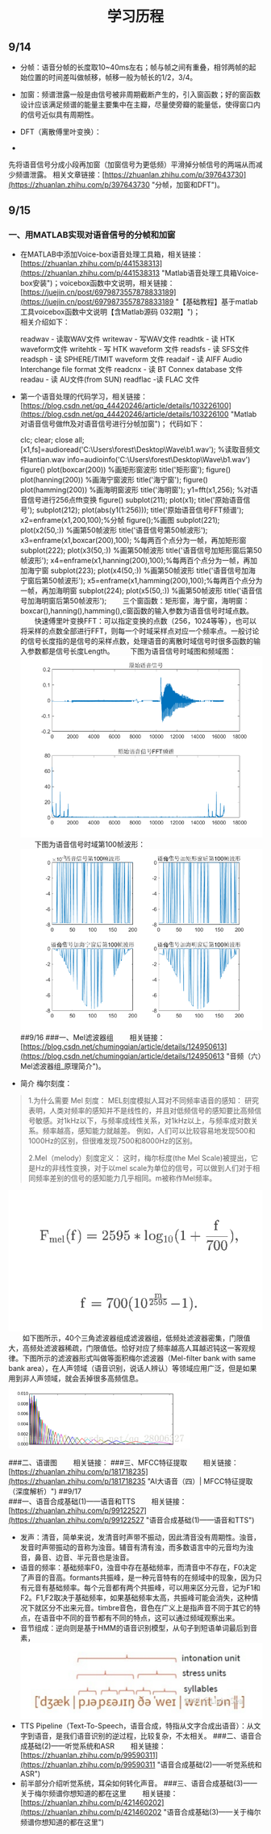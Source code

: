  # <center> 学习历程
## 9/14


- 分帧：语音分帧的长度取10~40ms左右；帧与帧之间有重叠，相邻两帧的起始位置的时间差叫做帧移，帧移一般为帧长的1/2，3/4。


- 加窗：频谱泄露一般是由信号被非周期截断产生的，引入窗函数；好的窗函数设计应该满足频谱的能量主要集中在主瓣，尽量使旁瓣的能量低，使得窗口内的信号近似具有周期性。


- DFT（离散傅里叶变换）：  

- 
先将语音信号分成小段再加窗（加窗信号为更低频）平滑掉分帧信号的两端从而减少频谱泄露。
相关文章链接：[https://zhuanlan.zhihu.com/p/397643730](https://zhuanlan.zhihu.com/p/397643730 "分帧，加窗和DFT")。  

## 9/15
### 一、用MATLAB实现对语音信号的分帧和加窗


- 在MATLAB中添加Voice-box语音处理工具箱，相关链接：[https://zhuanlan.zhihu.com/p/441538313](https://zhuanlan.zhihu.com/p/441538313 "Matlab语音处理工具箱Voice-box安装")；voicebox函数中文说明，相关链接：[https://juejin.cn/post/6979873557878833189](https://juejin.cn/post/6979873557878833189 "【基础教程】基于matlab工具voicebox函数中文说明【含Matlab源码 032期】")；  
相关介绍如下： 


    readwav   - 读取WAV文件
    writewav  - 写WAV文件
    readhtk   - 读 HTK waveform文件
    writehtk  - 写 HTK waveform 文件
    readsfs   - 读 SFS文件
    readsph   - 读 SPHERE/TIMIT waveform 文件
    readaif   - 读 AIFF Audio Interchange file format 文件
    readcnx   - 读 BT Connex database 文件
    readau    - 读 AU文件(from SUN)
    readflac  -读 FLAC 文件


- 第一个语音处理的代码学习，相关链接：[https://blog.csdn.net/qq_44420246/article/details/103226100](https://blog.csdn.net/qq_44420246/article/details/103226100 "Matlab对语音信号做fft及对语音信号进行分帧加窗")；
代码如下：  


    clc;
    clear;
    close all;
    [x1,fs]=audioread('C:\Users\forest\Desktop\Wave\b1.wav');  %读取音频文件lantian.wav
    info=audioinfo('C:\Users\forest\Desktop\Wave\b1.wav') 
    figure()
    plot(boxcar(200))   %画矩形窗波形
    title('矩形窗');
    figure()
    plot(hanning(200))  %画海宁窗波形
    title('海宁窗');
    figure()
    plot(hamming(200))  %画海明窗波形
    title('海明窗');
    y1=fft(x1,256);     %对语音信号进行256点fft变换
    figure()
    subplot(211);
    plot(x1);
    title('原始语音信号');
    subplot(212);
    plot(abs(y1(1:256)));
    title('原始语音信号FFT频谱');
    x2=enframe(x1,200,100);%分帧
    figure();%画图
    subplot(221);
    plot(x2(50,:))   %画第50帧波形
    title('语音信号第50帧波形');
    x3=enframe(x1,boxcar(200),100); %每两百个点分为一帧，再加矩形窗
    subplot(222);
    plot(x3(50,:))   %画第50帧波形
    title('语音信号加矩形窗后第50帧波形');
    x4=enframe(x1,hanning(200),100);%每两百个点分为一帧，再加加海宁窗
    subplot(223);
    plot(x4(50,:))   %画第50帧波形
    title('语音信号加海宁窗后第50帧波形');
    x5=enframe(x1,hamming(200),100);%每两百个点分为一帧，再加海明窗
    subplot(224);
    plot(x5(50,:))   %画第50帧波形
    title('语音信号加海明窗后第50帧波形');
&emsp;&emsp;三个窗函数：矩形窗，海宁窗，海明窗：boxcar(),hanning(),hamming(),c窗函数的输入参数为语音信号时域点数。
&emsp;&emsp;快速傅里叶变换FFT：可以指定变换的点数（256，1024等等），也可以将采样的点数全部进行FFT，则每一个时域采样点对应一个频率点。一般讨论的信号长度指的是信号的采样点数，处理语音的离散时域信号时很多函数的输入参数都是信号长度Length。
&emsp;&emsp;下图为语音信号时域图和频域图：
![](./picture1/p1.png)
&emsp;&emsp;下图为语音信号时域第100帧波形：
![](./picture1/p2.png)
##9/16
###一、Mel滤波器组
&emsp;&emsp;相关链接：[https://blog.csdn.net/chumingqian/article/details/124950613](https://blog.csdn.net/chumingqian/article/details/124950613 "音频（六）Mel滤波器组_原理简介")。
- 简介 梅尔刻度：
> 1.为什么需要 Mel 刻度：
> MEL刻度模拟人耳对不同频率语音的感知：
> 研究表明，人类对频率的感知并不是线性的，并且对低频信号的感知要比高频信号敏感。对1kHz以下，与频率成线性关系，对1kHz以上，与频率成对数关系。频率越高，感知能力就越差。
> 例如，人们可以比较容易地发现500和1000Hz的区别，但很难发现7500和8000Hz的区别。
> 
> 2.Mel（melody）刻度定义：
> 这时，梅尔标度(the Mel Scale)被提出，它是Hz的非线性变换，对于以mel scale为单位的信号，可以做到人们对于相同频率差别的信号的感知能力几乎相同。m被称作Mel频率。


![](./picture1/p3.png)
&emsp;&emsp;如下图所示，40个三角滤波器组成滤波器组，低频处滤波器密集，门限值大，高频处滤波器稀疏，门限值低。恰好对应了频率越高人耳越迟钝这一客观规律。下图所示的滤波器形式叫做等面积梅尔滤波器（Mel-filter bank with same bank area），在人声领域（语音识别，说话人辨认）等领域应用广泛，但是如果用到非人声领域，就会丢掉很多高频信息。
![](./picture1/p4.png)

###二、语谱图
&emsp;&emsp;相关链接：
###三、MFCC特征提取
&emsp;&emsp;相关链接：[https://zhuanlan.zhihu.com/p/181718235](https://zhuanlan.zhihu.com/p/181718235 "AI大语音（四）| MFCC特征提取（深度解析）")
##9/17  
###一、语音合成基础(1)——语音和TTS
&emsp;&emsp;相关链接：[https://zhuanlan.zhihu.com/p/99122527](https://zhuanlan.zhihu.com/p/99122527 "语音合成基础(1)——语音和TTS")
- 发声：清音，简单来说，发清音时声带不振动，因此清音没有周期性。浊音，发音时声带振动的音称为浊音。辅音有清有浊，而多数语言中的元音均为浊音，鼻音、边音、半元音也是浊音。
- 语音的频率：基础频率F0，浊音中存在基础频率，而清音中不存在，F0决定了声音的音高。formants共振峰，是一种元音特有的在频域中的现象，因为只有元音有基础频率。每个元音都有两个共振峰，可以用来区分元音，记为F1和F2。F1,F2取决于基础频率，如果基础频率太高，共振峰可能会消失，这种情况下就区分不出来元音。timbre音色，音色在广义上是指声音不同于其它的特点，在语音中不同的音节都有不同的特点，这可以通过频域观察出来。
- 音节组成：逆向则是基于HMM的语音识别模型，从句子到短语单词最后到音素，
![](./picture1/p5.png)
- TTS Pipeline（Text-To-Speech，语音合成，特指从文字合成出语音）：从文字到语音，是我们语音识别的逆过程，比较复杂，不太相关。
###二、语音合成基础(2)——听觉系统和ASR
&emsp;&emsp;相关链接：[https://zhuanlan.zhihu.com/p/99590311](https://zhuanlan.zhihu.com/p/99590311 "语音合成基础(2)——听觉系统和ASR")
- 前半部分介绍听觉系统，耳朵如何转化声音。
###三、语音合成基础(3)——关于梅尔频谱你想知道的都在这里
&emsp;&emsp;相关链接：[https://zhuanlan.zhihu.com/p/421460202](https://zhuanlan.zhihu.com/p/421460202 "语音合成基础(3)——关于梅尔频谱你想知道的都在这里")




